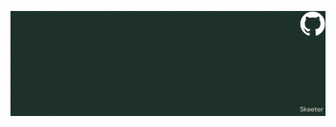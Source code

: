 [![Header](https://github.com/manoellvitor/manoellvitor/blob/main/Manoel%20lopes.gif "Header")](https://github.com/manoellvitor)

<!--
**manoellvitor/manoellvitor** is a ✨ _special_ ✨ repository because its `README.md` (this file) appears on your GitHub profile.

Here are some ideas to get you started:

- 🔭 I’m currently working on ...
- 🌱 I’m currently learning ...
- 👯 I’m looking to collaborate on ...
- 🤔 I’m looking for help with ...
- 💬 Ask me about ...
- 📫 How to reach me: ...
- 😄 Pronouns: ...
- ⚡ Fun fact: ...
-->
